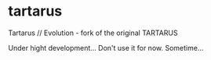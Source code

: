 # tartarus
Tartarus // Evolution - fork of the original TARTARUS

Under hight development... Don't use it for now.
Sometime...
